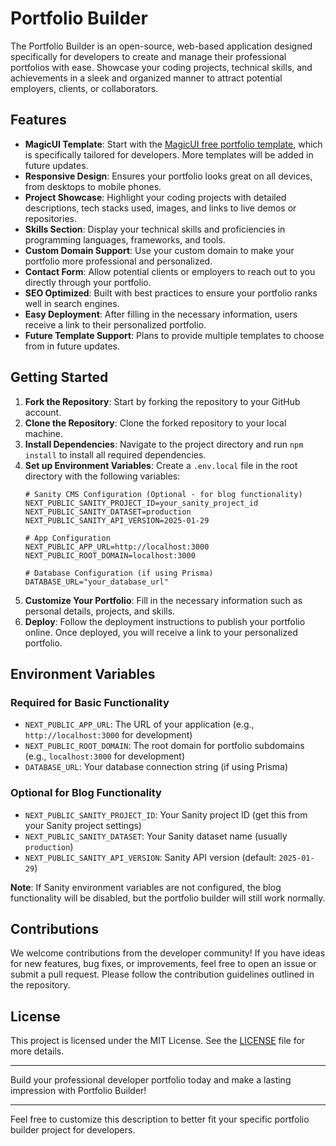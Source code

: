 # Portfolio Builder

The Portfolio Builder is an open-source, web-based application designed specifically for developers to create and manage their professional portfolios with ease. Showcase your coding projects, technical skills, and achievements in a sleek and organized manner to attract potential employers, clients, or collaborators.

## Features

- **MagicUI Template**: Start with the [MagicUI free portfolio template](https://magicui.design/docs/templates/portfolio), which is specifically tailored for developers. More templates will be added in future updates.
- **Responsive Design**: Ensures your portfolio looks great on all devices, from desktops to mobile phones.
- **Project Showcase**: Highlight your coding projects with detailed descriptions, tech stacks used, images, and links to live demos or repositories.
- **Skills Section**: Display your technical skills and proficiencies in programming languages, frameworks, and tools.
- **Custom Domain Support**: Use your custom domain to make your portfolio more professional and personalized.
- **Contact Form**: Allow potential clients or employers to reach out to you directly through your portfolio.
- **SEO Optimized**: Built with best practices to ensure your portfolio ranks well in search engines.
- **Easy Deployment**: After filling in the necessary information, users receive a link to their personalized portfolio.
- **Future Template Support**: Plans to provide multiple templates to choose from in future updates.

## Getting Started

1. **Fork the Repository**: Start by forking the repository to your GitHub account.
2. **Clone the Repository**: Clone the forked repository to your local machine.
3. **Install Dependencies**: Navigate to the project directory and run `npm install` to install all required dependencies.
4. **Set up Environment Variables**: Create a `.env.local` file in the root directory with the following variables:
   ```env
   # Sanity CMS Configuration (Optional - for blog functionality)
   NEXT_PUBLIC_SANITY_PROJECT_ID=your_sanity_project_id
   NEXT_PUBLIC_SANITY_DATASET=production
   NEXT_PUBLIC_SANITY_API_VERSION=2025-01-29
   
   # App Configuration
   NEXT_PUBLIC_APP_URL=http://localhost:3000
   NEXT_PUBLIC_ROOT_DOMAIN=localhost:3000
   
   # Database Configuration (if using Prisma)
   DATABASE_URL="your_database_url"
   ```
5. **Customize Your Portfolio**: Fill in the necessary information such as personal details, projects, and skills.
6. **Deploy**: Follow the deployment instructions to publish your portfolio online. Once deployed, you will receive a link to your personalized portfolio.

## Environment Variables

### Required for Basic Functionality
- `NEXT_PUBLIC_APP_URL`: The URL of your application (e.g., `http://localhost:3000` for development)
- `NEXT_PUBLIC_ROOT_DOMAIN`: The root domain for portfolio subdomains (e.g., `localhost:3000` for development)
- `DATABASE_URL`: Your database connection string (if using Prisma)

### Optional for Blog Functionality
- `NEXT_PUBLIC_SANITY_PROJECT_ID`: Your Sanity project ID (get this from your Sanity project settings)
- `NEXT_PUBLIC_SANITY_DATASET`: Your Sanity dataset name (usually `production`)
- `NEXT_PUBLIC_SANITY_API_VERSION`: Sanity API version (default: `2025-01-29`)

**Note**: If Sanity environment variables are not configured, the blog functionality will be disabled, but the portfolio builder will still work normally.

## Contributions

We welcome contributions from the developer community! If you have ideas for new features, bug fixes, or improvements, feel free to open an issue or submit a pull request. Please follow the contribution guidelines outlined in the repository.

## License

This project is licensed under the MIT License. See the [LICENSE](LICENSE) file for more details.

---

Build your professional developer portfolio today and make a lasting impression with Portfolio Builder!

---

Feel free to customize this description to better fit your specific portfolio builder project for developers.
